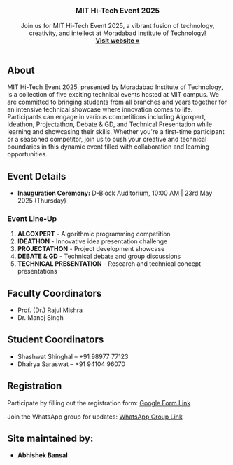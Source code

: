 <div align="center">

  <h3 align="center">MIT Hi-Tech Event 2025</h3>

  <p align="center">
    Join us for MIT Hi-Tech Event 2025, a vibrant fusion of technology, creativity, and intellect at Moradabad Institute of Technology!
    <br />
    <a href="https://hi-tech-mit.vercel.app/"><strong>Visit website »</strong></a>
    <br />
    <br />
  </p>
</div>

## About

MIT Hi-Tech Event 2025, presented by Moradabad Institute of Technology, is a collection of five exciting technical events 
hosted at MIT campus. We are committed to bringing students from all branches and years together for an intensive 
technical showcase where innovation comes to life. Participants can engage in various competitions including Algoxpert, 
Ideathon, Projectathon, Debate & GD, and Technical Presentation while learning and showcasing their skills. Whether you're 
a first-time participant or a seasoned competitor, join us to push your creative and technical boundaries in this dynamic 
event filled with collaboration and learning opportunities.

## Event Details

- **Inauguration Ceremony:** D-Block Auditorium, 10:00 AM | 23rd May 2025 (Thursday)

### Event Line-Up
1. **ALGOXPERT** - Algorithmic programming competition
2. **IDEATHON** - Innovative idea presentation challenge
3. **PROJECTATHON** - Project development showcase
4. **DEBATE & GD** - Technical debate and group discussions
5. **TECHNICAL PRESENTATION** - Research and technical concept presentations

## Faculty Coordinators
- Prof. (Dr.) Rajul Mishra
- Dr. Manoj Singh

## Student Coordinators
- Shashwat Shinghal – +91 98977 77123
- Dhairya Saraswat – +91 94104 96070

## Registration

Participate by filling out the registration form:
[Google Form Link](https://docs.google.com/forms/d/e/1FAIpQLSfv1eaLcvfTN9NApP7IRDsdtrzjiD4ZVrhLU5xL7XT0lRbC5g/viewform)

Join the WhatsApp group for updates:
[WhatsApp Group Link](https://chat.whatsapp.com/EYsOKGzhmeMKUSlW1kSdt4)


## Site maintained by:

* **Abhishek Bansal**